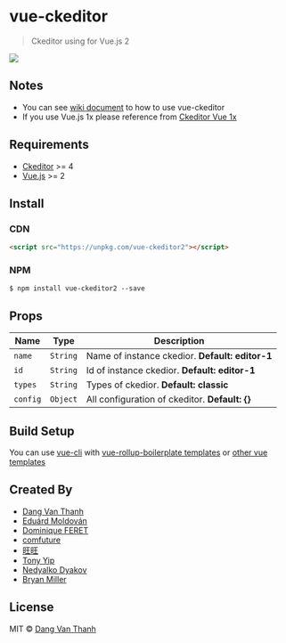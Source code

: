 # vue-ckeditor

> Ckeditor using for Vue.js 2

![](https://raw.githubusercontent.com/dangvanthanh/vue-ckeditor2/master/screenshot.png)

## Notes

- You can see [wiki document](https://github.com/dangvanthanh/vue-ckeditor2/wiki) to how to use vue-ckeditor
- If you use Vue.js 1x please reference from [Ckeditor Vue 1x](https://github.com/dangvanthanh/vue-ckeditor2/tree/1.0)

## Requirements

- [Ckeditor](http://ckeditor.com/) >= 4
- [Vue.js](http://vuejs.org/) >= 2

## Install

### CDN

```html
<script src="https://unpkg.com/vue-ckeditor2"></script>
```
### NPM
```
$ npm install vue-ckeditor2 --save
```

## Props

| Name           | Type     | Description                              |
| -------------- | -------- | ---------------------------------------- |
| `name`         | `String` | Name of instance ckedior. **Default: editor-1** |
| `id`           | `String` | Id of instance ckedior. **Default: editor-1** |
| `types`        | `String` | Types of ckedior. **Default: classic** |
| `config`       | `Object` | All configuration of ckeditor. **Default: {}** |

## Build Setup

You can use [vue-cli](https://github.com/vuejs/vue-cli) with [vue-rollup-boilerplate templates](https://github.com/dangvanthanh/vue-rollup-boilerplate) or [other vue templates](https://github.com/vuejs-templates)

## Created By

- [Dang Van Thanh](https://github.com/dangvanthanh)
- [Eduárd Moldován](https://github.com/edimoldovan)
- [Dominique FERET](https://github.com/DominiqueFERET)
- [comfuture](https://github.com/comfuture)
- [旺旺](https://github.com/chengpan168)
- [Tony Yip](https://github.com/tonyhhyip)
- [Nedyalko Dyakov](https://github.com/ndyakov)
- [Bryan Miller](https://github.com/bryanjamesmiller)

## License

MIT © [Dang Van Thanh](http://dangthanh.org)
